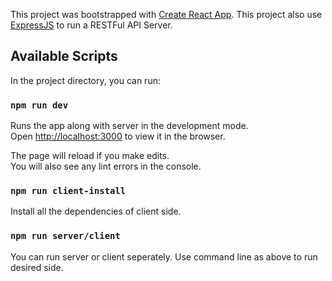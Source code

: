 This project was bootstrapped with [Create React App](https://github.com/facebook/create-react-app).
This project also use [ExpressJS](https://expressjs.com) to run a RESTFul API Server.

## Available Scripts

In the project directory, you can run:

### `npm run dev`

Runs the app along with server in the development mode.<br />
Open [http://localhost:3000](http://localhost:3000) to view it in the browser.

The page will reload if you make edits.<br />
You will also see any lint errors in the console.

### `npm run client-install`

Install all the dependencies of client side.<br />

### `npm run server/client`

You can run server or client seperately. Use command line as above to run desired side.